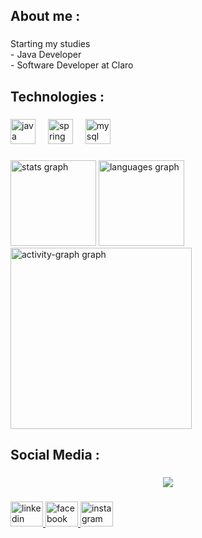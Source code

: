 <h2 align="left">About me :</h2>

###

<p align="left">Starting my studies<br>- Java Developer<br>- Software Developer at Claro</p>

###

<h2 align="left">Technologies :</h2>

###

<div align="left">
  <img src="https://skillicons.dev/icons?i=java" height="40" alt="java logo"  />
  <img width="12" />
  <img src="https://skillicons.dev/icons?i=spring" height="40" alt="spring logo"  />
  <img width="12" />
  <img src="https://skillicons.dev/icons?i=mysql" height="40" alt="mysql logo"  />
</div>

###

<div align="left">
  <img src="https://github-readme-stats.vercel.app/api?username=eusouneri&hide_title=false&hide_rank=false&show_icons=true&include_all_commits=true&count_private=true&disable_animations=false&theme=gruvbox_light&locale=en&hide_border=false&order=1" height="137" alt="stats graph"  />
  <img src="https://github-readme-stats.vercel.app/api/top-langs?username=eusouneri&locale=en&hide_title=false&layout=compact&card_width=320&langs_count=7&theme=gruvbox_light&hide_border=false&order=2" height="137" alt="languages graph"  />
  <img src="https://github-readme-activity-graph.vercel.app/graph?username=eusouneri&radius=16&theme=gruvbox&area=true&order=5" height="290" alt="activity-graph graph"  />
</div>

###

<h2 align="left">Social Media :</h2>

###

<div align="center">
  <img src="https://profile-counter.glitch.me/eusouneri/count.svg?"  />
</div>

###

<div align="left">
  <a href="https://www.linkedin.com/in/marcelo-neri-da-silva/" target="_blank">
    <img src="https://raw.githubusercontent.com/maurodesouza/profile-readme-generator/master/src/assets/icons/social/linkedin/default.svg" width="52" height="40" alt="linkedin logo"  />
  </a>
  <a href="https://www.facebook.com/eusouneri" target="_blank">
    <img src="https://raw.githubusercontent.com/maurodesouza/profile-readme-generator/master/src/assets/icons/social/facebook/default.svg" width="52" height="40" alt="facebook logo"  />
  </a>
  <a href="https://www.linkedin.com/in/marcelo-neri-da-silva/" target="_blank">
    <img src="https://raw.githubusercontent.com/maurodesouza/profile-readme-generator/master/src/assets/icons/social/instagram/default.svg" width="52" height="40" alt="instagram logo"  />
  </a>
</div>

###

